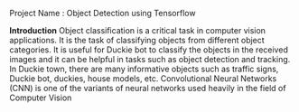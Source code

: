 Project Name : Object Detection using Tensorflow 

**Introduction**
         Object classification is a critical task in computer vision applications. It is the 
task of classifying objects from different object categories. It is useful for 
Duckie bot to classify the objects in the received images and it can be helpful 
in tasks such as object detection and tracking. In Duckie town, there are 
many informative objects such as traffic signs, Duckie bot, duckies, house 
models, etc. Convolutional Neural Networks (CNN) is one of the variants of 
neural networks used heavily in the field of Computer Vision

